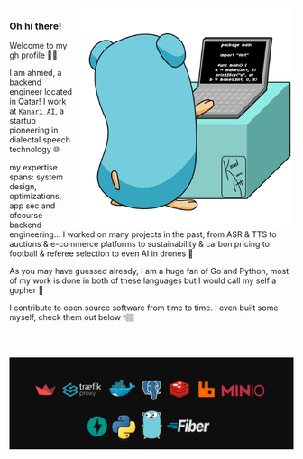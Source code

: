 <img align="right" width=390x height=390px alt="side_gif" src="assets/gophercoding.gif" />

### Oh hi there!

Welcome to my gh profile 🤝🏽

I am ahmed, a backend engineer located in Qatar! I work at <code><a href="https://kanari.ai">Kanari AI</a></code>, a startup pioneering in dialectal speech technology 🌐

my expertise spans: system design, optimizations, app sec and ofcourse backend engineering... I worked on many projects in the past, from ASR & TTS to auctions & e-commerce platforms to sustainability & carbon pricing to football & referee selection to even AI in drones 🚀

As you may have guessed already, I am a huge fan of Go and Python, most of my work is done in both of these languages but I would call my self a gopher 🐹

I contribute to open source software from time to time. I even built some myself, check them out below 👇🏽

<br>
<br>

![Tech Stack](assets/techstack.png)

